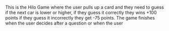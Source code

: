 This is the Hilo Game where the user pulls up a card and they need to guess if the next car is lower or higher, if they guess it correctly they wins +100 points if they guess it incorrectly they get -75 points.
The game finishes when the user decides after a question or when the user 